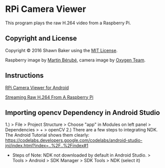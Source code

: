 # RPi Camera Viewer

This program plays the raw H.264 video from a Raspberry Pi.

## Copyright and License

Copyright &copy; 2016 Shawn Baker using the [MIT License](https://opensource.org/licenses/MIT).

Raspberry image by [Martin Bérubé](http://www.how-to-draw-funny-cartoons.com),
camera image by [Oxygen Team](http://www.oxygen-icons.org).

## Instructions

[RPi Camera Viewer for Android](http://frozen.ca/rpi-camera-viewer-for-android)

[Streaming Raw H.264 From A Raspberry Pi](http://frozen.ca/streaming-raw-h-264-from-a-raspberry-pi)

## Importing opencv Dependency in Android Studio
1.) > File > Project Structure > Choose "app" in Modules on left panel > Dependencies > + > openCV
2.) There are a few steps to integrating NDK. The Android Tutorial shows them clearly:
 https://codelabs.developers.google.com/codelabs/android-studio-jni/index.html?index=..%2F..%2Findex#1
- Steps of Note:
	NDK not downloaded by default in Android Studio. > Tools > Android > SDK Manager > SDK Tools > NDK (select it) 
